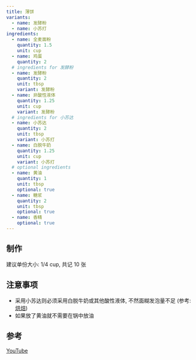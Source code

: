 ```yaml
---
title: 薄饼
variants:
  - name: 发酵粉
  - name: 小苏打
ingredients:
  - name: 全麦面粉
    quantity: 1.5
    unit: cup
  - name: 鸡蛋
    quantity: 2
  # ingredients for 发酵粉
  - name: 发酵粉
    quantity: 2
    unit: tbsp
    variant: 发酵粉
  - name: 非酸性液体
    quantity: 1.25
    unit: cup
    variant: 发酵粉
  # ingredients for 小苏达
  - name: 小苏达
    quantity: 2
    unit: tbsp
    variant: 小苏打
  - name: 白脱牛奶
    quantity: 1.25
    unit: cup
    variant: 小苏打
  # optional ingredients
  - name: 黄油
    quantity: 1
    unit: tbsp
    optional: true
  - name: 糖浆
    quantity: 2
    unit: tbsp
    optional: true
  - name: 香精
    optional: true
---
```


## 制作

建议单份大小: 1/4 cup, 共记 10 张

## 注意事项

- 采用小苏达则必须采用白脱牛奶或其他酸性液体, 不然面糊发泡量不足 (参考:
  [烘焙](../knowledge/baking))
- 如果放了黄油就不需要在锅中放油

## 参考

[YouTube](https://www.youtube.com/watch?v=fM_ELMrEmNc)
